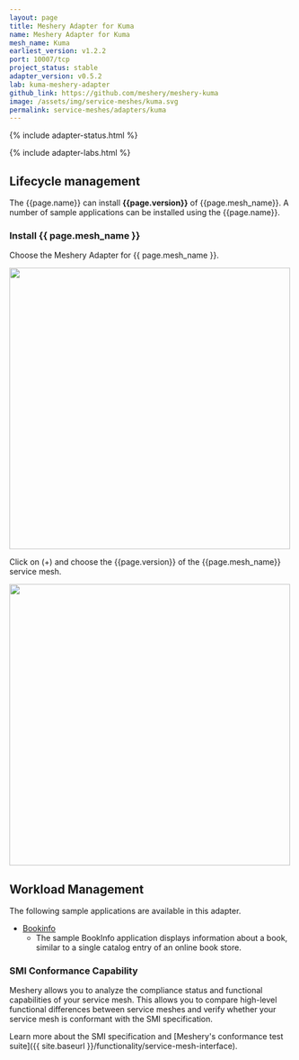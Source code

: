 ```yaml
---
layout: page
title: Meshery Adapter for Kuma
name: Meshery Adapter for Kuma
mesh_name: Kuma
earliest_version: v1.2.2
port: 10007/tcp
project_status: stable
adapter_version: v0.5.2
lab: kuma-meshery-adapter
github_link: https://github.com/meshery/meshery-kuma
image: /assets/img/service-meshes/kuma.svg
permalink: service-meshes/adapters/kuma
---
```


{% include adapter-status.html %}

{% include adapter-labs.html %}

## Lifecycle management

The {{page.name}} can install **{{page.version}}** of {{page.mesh_name}}. A number of sample applications can be installed using the {{page.name}}.

### Install {{ page.mesh_name }}

Choose the Meshery Adapter for {{ page.mesh_name }}.

<a href="{{ site.baseurl }}/assets/img/adapters/kuma/kuma-adapter.png">
  <img style="width:500px;" src="{{ site.baseurl }}/assets/img/adapters/kuma/kuma-adapter.png" />
</a>

Click on (+) and choose the {{page.version}} of the {{page.mesh_name}} service mesh.

<a href="{{ site.baseurl }}/assets/img/adapters/kuma/kuma-install.png">
  <img style="width:500px;" src="{{ site.baseurl }}/assets/img/adapters/kuma/kuma-install.png" />
</a>

## Workload Management

The following sample applications are available in this adapter.

- [Bookinfo]({{site.baseurl}}/guides/sample-apps#bookinfo)
  - The sample BookInfo application displays information about a book, similar to a single catalog entry of an online book store.

### SMI Conformance Capability

Meshery allows you to analyze the compliance status and functional capabilities of your service mesh. This allows you to compare high-level functional differences between service meshes and verify whether your service mesh is conformant with the SMI specification.

Learn more about the SMI specification and [Meshery's conformance test suite]({{ site.baseurl }}/functionality/service-mesh-interface).
